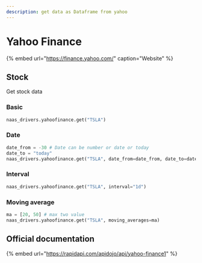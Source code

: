 ```yaml
---
description: get data as Dataframe from yahoo
---
```


# Yahoo Finance

{% embed url="https://finance.yahoo.com/" caption="Website" %}

## Stock

Get stock data

### Basic

```python
naas_drivers.yahoofinance.get("TSLA")
```

### Date

```python
date_from = -30 # Date can be number or date or today
date_to = "today"
naas_drivers.yahoofinance.get("TSLA", date_from=date_from, date_to=date_to)
```

### Interval

```python
naas_drivers.yahoofinance.get("TSLA", interval="1d")
```

### Moving average

```python
ma = [20, 50] # max two value
naas_drivers.yahoofinance.get("TSLA", moving_averages=ma)
```

## Official documentation

{% embed url="https://rapidapi.com/apidojo/api/yahoo-finance1" %}

